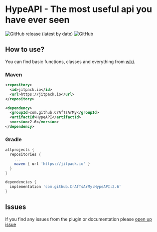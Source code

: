 # HypeAPI - The most useful api you have ever seen
![GitHub release (latest by date)](https://img.shields.io/github/v/release/CrAfTsArMy/HypeAPI)
![GitHub](https://img.shields.io/github/license/CrAfTsArMy/HypeAPI)


## How to use?
You can find basic functions, classes and everything from [wiki](https://github.com/CrAfTsArMy/HypeAPI/wiki).


### Maven
```xml
<repository>
  <id>jitpack.io</id>
  <url>https://jitpack.io</url>
</repository>
```
```xml
<dependency>
  <groupId>com.github.CrAfTsArMy</groupId>
  <artifactId>HypeAPI</artifactId>
  <version>2.6</version>
</dependency>
```

### Gradle
```gradle
allprojects {
  repositories {
    ...
    maven { url 'https://jitpack.io' }
  }
}
```
```gradle
dependencies {
  implementation 'com.github.CrAfTsArMy:HypeAPI:2.6'
}
```

## Issues
If you find any issues from the plugin or documentation please [open up issue](https://github.com/CrAfTsArMy/HypeAPI/issues)
